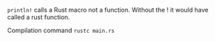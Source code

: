 `println!` calls a Rust macro not a function. Without the ! it would have called a rust function.

Compilation command `rustc main.rs`
